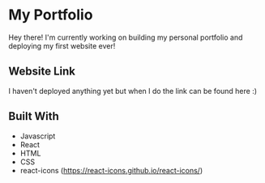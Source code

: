 # My Portfolio

Hey there! I'm currently working on building my personal portfolio and deploying my first website ever! 

## Website Link

I haven't deployed anything yet but when I do the link can be found here :) 

## Built With
- Javascript
- React 
- HTML
- CSS
- react-icons (https://react-icons.github.io/react-icons/)